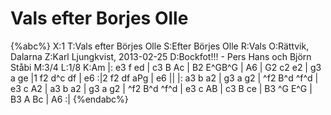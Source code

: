 # Vals efter Borjes Olle

{%abc%}
X:1
T:Vals efter Börjes Olle
S:Efter Börjes Olle
R:Vals
O:Rättvik, Dalarna
Z:Karl Ljungkvist, 2013-02-25
D:Bockfot!!! - Pers Hans och Björn Ståbi
M:3/4
L:1/8
K:Am
|: e3 f ed | c3 B Ac | B2 E^GB^G | A6 | G2 c2 e2 | g3 a ge |1 f2 d^c df | e6 :|2 f2 df aPg | e6 ||
|: a3 b a2 | g3 a g2 | ^f2 B^d ^f^d | e3 c A2 | a3 b a2 | g3 a g2 | ^f2 B^d ^f^d |
 e3 c AB | c3 B ce | B3 ^G E^G | B3 A Bc | A6 :|
{%endabc%}
